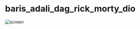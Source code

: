 ﻿# baris_adali_dag_rick_morty_dio

![screen](https://user-images.githubusercontent.com/78256906/157130972-799cf525-c0f6-4e0c-8948-55805925f11f.PNG)
